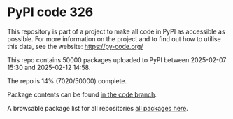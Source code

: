 # PyPI code 326

This repository is part of a project to make all code in PyPI as accessible as possible. For more information 
on the project and to find out how to utilise this data, see the website: https://py-code.org/

This repo contains 50000 packages uploaded to PyPI between 
2025-02-07 15:30 and 2025-02-12 14:58.

The repo is 14% (7020/50000) complete.

Package contents can be found [in the code branch](https://github.com/pypi-data/pypi-mirror-326/tree/code/packages).

A browsable package list for all repositories [all packages here](https://py-code.org/repositories/pypi-mirror-326).


